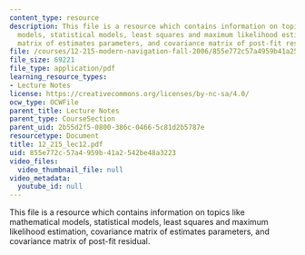 ```yaml
---
content_type: resource
description: This file is a resource which contains information on topics like mathematical
  models, statistical models, least squares and maximum likelihood estimation, covariance
  matrix of estimates parameters, and covariance matrix of post-fit residual.
file: /courses/12-215-modern-navigation-fall-2006/855e772c57a4959b41a2542be48a3223_12_215_lec12.pdf
file_size: 69221
file_type: application/pdf
learning_resource_types:
- Lecture Notes
license: https://creativecommons.org/licenses/by-nc-sa/4.0/
ocw_type: OCWFile
parent_title: Lecture Notes
parent_type: CourseSection
parent_uid: 2b55d2f5-0800-386c-0466-5c81d2b5787e
resourcetype: Document
title: 12_215_lec12.pdf
uid: 855e772c-57a4-959b-41a2-542be48a3223
video_files:
  video_thumbnail_file: null
video_metadata:
  youtube_id: null
---
```

This file is a resource which contains information on topics like mathematical models, statistical models, least squares and maximum likelihood estimation, covariance matrix of estimates parameters, and covariance matrix of post-fit residual.